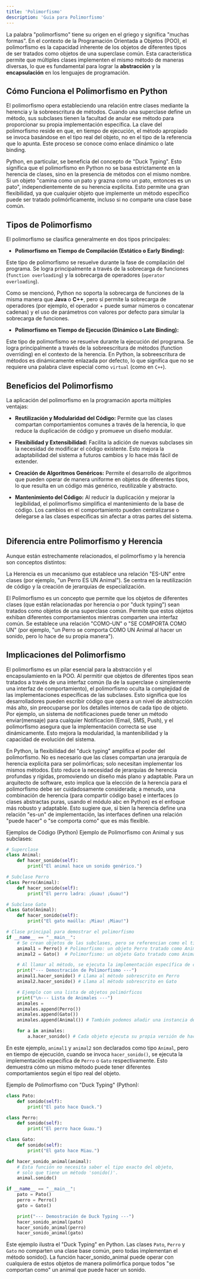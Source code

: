 ```yaml
---
title: 'Polimorfismo'
description: 'Guia para Polimorfismo'
---
```


La palabra "polimorfismo" tiene su origen en el griego y significa "muchas formas". En el contexto de la Programación Orientada a Objetos (POO), el polimorfismo es la capacidad inherente de los objetos de diferentes tipos de ser tratados como objetos de una superclase común. Esta característica permite que múltiples clases implementen el mismo método de maneras diversas, lo que es fundamental para lograr la **abstracción** y la **encapsulación** en los lenguajes de programación.   

## Cómo Funciona el Polimorfismo en Python
El polimorfismo opera estableciendo una relación entre clases mediante la herencia y la sobreescritura de métodos. Cuando una superclase define un método, sus subclases tienen la facultad de anular ese método para proporcionar su propia implementación específica. La clave del polimorfismo reside en que, en tiempo de ejecución, el método apropiado se invoca basándose en el tipo real del objeto, no en el tipo de la referencia que lo apunta. Este proceso se conoce como enlace dinámico o late binding.   

Python, en particular, se beneficia del concepto de "Duck Typing". Esto significa que el polimorfismo en Python no se basa estrictamente en la herencia de clases, sino en la presencia de métodos con el mismo nombre. Si un objeto "camina como un pato y grazna como un pato, entonces es un pato", independientemente de su herencia explícita. Esto permite una gran flexibilidad, ya que cualquier objeto que implemente un método específico puede ser tratado polimórficamente, incluso si no comparte una clase base común.   

## Tipos de Polimorfismo
El polimorfismo se clasifica generalmente en dos tipos principales:

- **Polimorfismo en Tiempo de Compilación (Estático o Early Binding):**

Este tipo de polimorfismo se resuelve durante la fase de compilación del programa. Se logra principalmente a través de la sobrecarga de funciones (`function overloading`) y la sobrecarga de operadores (`operator overloading`).   

Como se mencionó, Python no soporta la sobrecarga de funciones de la misma manera que **Java** o **C++**, pero sí permite la sobrecarga de operadores (por ejemplo, el operador + puede sumar números o concatenar cadenas) y el uso de parámetros con valores por defecto para simular la sobrecarga de funciones.   
- **Polimorfismo en Tiempo de Ejecución (Dinámico o Late Binding):**

Este tipo de polimorfismo se resuelve durante la ejecución del programa. Se logra principalmente a través de la sobreescritura de métodos (function overriding) en el contexto de la herencia. En Python, la sobreescritura de métodos es dinámicamente enlazada por defecto, lo que significa que no se requiere una palabra clave especial como `virtual` (como en `C++`).   

## Beneficios del Polimorfismo
La aplicación del polimorfismo en la programación aporta múltiples ventajas:

- **Reutilización y Modularidad del Código:** Permite que las clases compartan comportamientos comunes a través de la herencia, lo que reduce la duplicación de código y promueve un diseño modular.   

- **Flexibilidad y Extensibilidad:** Facilita la adición de nuevas subclases sin la necesidad de modificar el código existente. Esto mejora la adaptabilidad del sistema a futuros cambios y lo hace más fácil de extender.   

- **Creación de Algoritmos Genéricos:** Permite el desarrollo de algoritmos que pueden operar de manera uniforme en objetos de diferentes tipos, lo que resulta en un código más genérico, reutilizable y abstracto.   

- **Mantenimiento del Código:** Al reducir la duplicación y mejorar la legibilidad, el polimorfismo simplifica el mantenimiento de la base de código. Los cambios en el comportamiento pueden centralizarse o delegarse a las clases específicas sin afectar a otras partes del sistema.   

## Diferencia entre Polimorfismo y Herencia
Aunque están estrechamente relacionados, el polimorfismo y la herencia son conceptos distintos:

La Herencia es un mecanismo que establece una relación "ES-UN" entre clases (por ejemplo, "un Perro ES UN Animal"). Se centra en la reutilización de código y la creación de jerarquías de especialización.   

El Polimorfismo es un concepto que permite que los objetos de diferentes clases (que están relacionadas por herencia o por "duck typing") sean tratados como objetos de una superclase común. Permite que estos objetos exhiban diferentes comportamientos mientras comparten una interfaz común. Se establece una relación "COMO-UN" o "SE COMPORTA COMO UN" (por ejemplo, "un Perro se comporta COMO UN Animal al hacer un sonido, pero lo hace de su propia manera").   
## Implicaciones del Polimorfismo
El polimorfismo es un pilar esencial para la abstracción y el encapsulamiento en la POO. Al permitir que objetos de diferentes tipos sean tratados a través de una interfaz común (la de la superclase o simplemente una interfaz de comportamiento), el polimorfismo oculta la complejidad de las implementaciones específicas de las subclases. Esto significa que los desarrolladores pueden escribir código que opera a un nivel de abstracción más alto, sin preocuparse por los detalles internos de cada tipo de objeto. Por ejemplo, un sistema de notificaciones puede tener un método enviar(mensaje) para cualquier Notificacion (Email, SMS, Push), y el polimorfismo asegura que la implementación correcta se use dinámicamente. Esto mejora la modularidad, la mantenibilidad y la capacidad de evolución del sistema.

En Python, la flexibilidad del "duck typing" amplifica el poder del polimorfismo. No es necesario que las clases compartan una jerarquía de herencia explícita para ser polimórficas; solo necesitan implementar los mismos métodos. Esto reduce la necesidad de jerarquías de herencia profundas y rígidas, promoviendo un diseño más plano y adaptable. Para un arquitecto de software, esto implica que la elección de la herencia para el polimorfismo debe ser cuidadosamente considerada; a menudo, una combinación de herencia (para compartir código base) e interfaces (o clases abstractas puras, usando el módulo abc en Python) es el enfoque más robusto y adaptable. Esto sugiere que, si bien la herencia define una relación "es-un" de implementación, las interfaces definen una relación "puede hacer" o "se comporta como" que es más flexible.   

Ejemplos de Código (Python)
Ejemplo de Polimorfismo con Animal y sus subclases:
```python
# Superclase
class Animal:
    def hacer_sonido(self):
        print("El animal hace un sonido genérico.")

# Subclase Perro
class Perro(Animal):
    def hacer_sonido(self):
        print("El perro ladra: ¡Guau! ¡Guau!")

# Subclase Gato
class Gato(Animal):
    def hacer_sonido(self):
        print("El gato maúlla: ¡Miau! ¡Miau!")

# Clase principal para demostrar el polimorfismo
if __name__ == "__main__":
    # Se crean objetos de las subclases, pero se referencian como el tipo de la superclase
    animal1 = Perro() # Polimorfismo: un objeto Perro tratado como Animal
    animal2 = Gato()  # Polimorfismo: un objeto Gato tratado como Animal

    # Al llamar al método, se ejecuta la implementación específica de cada objeto en tiempo de ejecución
    print("--- Demostración de Polimorfismo ---")
    animal1.hacer_sonido() # Llama al método sobrescrito en Perro
    animal2.hacer_sonido() # Llama al método sobrescrito en Gato

    # Ejemplo con una lista de objetos polimórficos
    print("\n--- Lista de Animales ---")
    animales =
    animales.append(Perro())
    animales.append(Gato())
    animales.append(Animal()) # También podemos añadir una instancia de la superclase

    for a in animales:
        a.hacer_sonido() # Cada objeto ejecuta su propia versión de hacer_sonido()
```
En este ejemplo, `animal1` y `animal2` son declarados como tipo `Animal`, pero en tiempo de ejecución, cuando se invoca `hacer_sonido()`, se ejecuta la implementación específica de `Perro` o `Gato` respectivamente. Esto demuestra cómo un mismo método puede tener diferentes comportamientos según el tipo real del objeto.   

Ejemplo de Polimorfismo con "Duck Typing" (Python):
```python
class Pato:
    def sonido(self):
        print("El pato hace Quack.")

class Perro:
    def sonido(self):
        print("El perro hace Guau.")

class Gato:
    def sonido(self):
        print("El gato hace Miau.")

def hacer_sonido_animal(animal):
    # Esta función no necesita saber el tipo exacto del objeto,
    # solo que tiene un método 'sonido()'.
    animal.sonido()

if __name__ == "__main__":
    pato = Pato()
    perro = Perro()
    gato = Gato()

    print("--- Demostración de Duck Typing ---")
    hacer_sonido_animal(pato)
    hacer_sonido_animal(perro)
    hacer_sonido_animal(gato)
```
Este ejemplo ilustra el "Duck Typing" en Python. Las clases `Pato`, `Perro` y `Gato` no comparten una clase base común, pero todas implementan el método sonido(). La función hacer_sonido_animal puede operar con cualquiera de estos objetos de manera polimórfica porque todos "se comportan como" un animal que puede hacer un sonido.